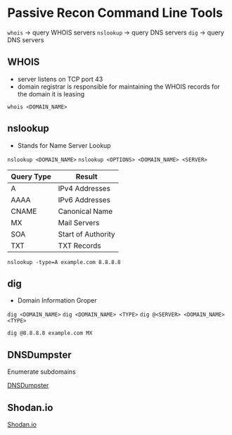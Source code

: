 # Passive Recon Command Line Tools

`whois` -> query WHOIS servers
`nslookup` -> query DNS servers
`dig` -> query DNS servers

## WHOIS

- server listens on TCP port 43
- domain registrar is responsible for maintaining the WHOIS records for the domain it is leasing

`whois <DOMAIN_NAME>`

## nslookup

- Stands for Name Server Lookup

`nslookup <DOMAIN_NAME>`
`nslookup <OPTIONS> <DOMAIN_NAME> <SERVER>`

| Query Type | Result |
| --- | --- |
| A | IPv4 Addresses |
| AAAA | IPv6 Addresses |
| CNAME | Canonical Name |
| MX | Mail Servers |
| SOA | Start of Authority |
| TXT | TXT Records |

`nslookup -type=A example.com 8.8.8.8`

## dig

- Domain Information Groper

`dig <DOMAIN_NAME>`
`dig <DOMAIN_NAME> <TYPE>`
`dig @<SERVER> <DOMAIN_NAME> <TYPE>`

`dig @8.8.8.8 example.com MX`

## DNSDumpster

Enumerate subdomains

[DNSDumpster](https://dnsdumpster.com/)

## Shodan.io

[Shodan.io](https://www.shodan.io/)




